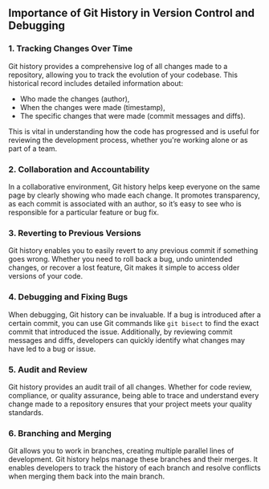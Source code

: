 ## Importance of Git History in Version Control and Debugging

### 1. Tracking Changes Over Time
Git history provides a comprehensive log of all changes made to a repository, allowing you to track the evolution of your codebase. This historical record includes detailed information about:
   - Who made the changes (author),
   - When the changes were made (timestamp),
   - The specific changes that were made (commit messages and diffs).

This is vital in understanding how the code has progressed and is useful for reviewing the development process, whether you're working alone or as part of a team.

### 2. Collaboration and Accountability
In a collaborative environment, Git history helps keep everyone on the same page by clearly showing who made each change. It promotes transparency, as each commit is associated with an author, so it’s easy to see who is responsible for a particular feature or bug fix.

### 3. Reverting to Previous Versions
Git history enables you to easily revert to any previous commit if something goes wrong. Whether you need to roll back a bug, undo unintended changes, or recover a lost feature, Git makes it simple to access older versions of your code.

### 4. Debugging and Fixing Bugs
When debugging, Git history can be invaluable. If a bug is introduced after a certain commit, you can use Git commands like `git bisect` to find the exact commit that introduced the issue. Additionally, by reviewing commit messages and diffs, developers can quickly identify what changes may have led to a bug or issue.

### 5. Audit and Review
Git history provides an audit trail of all changes. Whether for code review, compliance, or quality assurance, being able to trace and understand every change made to a repository ensures that your project meets your quality standards.

### 6. Branching and Merging
Git allows you to work in branches, creating multiple parallel lines of development. Git history helps manage these branches and their merges. It enables developers to track the history of each branch and resolve conflicts when merging them back into the main branch.
